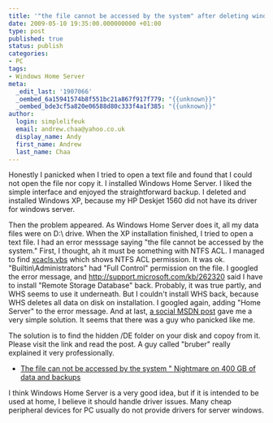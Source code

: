 ```yaml
---
title: '"the file cannot be accessed by the system" after deleting windows home server'
date: 2009-05-10 19:35:00.000000000 +01:00
type: post
published: true
status: publish
categories:
- PC
tags:
- Windows Home Server
meta:
  _edit_last: '1907066'
  _oembed_6a15941574b8f551bc21a867f917f779: "{{unknown}}"
  _oembed_bde3cf5a820e06588d80c333f4a1f385: "{{unknown}}"
author:
  login: simplelifeuk
  email: andrew.chaa@yahoo.co.uk
  display_name: Andy
  first_name: Andrew
  last_name: Chaa
---
```

<p>Honestly I panicked when I tried to open a text file and found that I could not open the file nor copy it. I installed Windows Home Server. I liked the simple interface and enjoyed the straightforward backup. I deleted and installed Windows XP, because my HP Deskjet 1560 did not have its driver for windows server.</p>
<p>Then the problem appeared. As Windows Home Server does it, all my data files were on D:\ drive. When the XP installation finished, I tried to open a text file. I had an error messsage saying "the file cannot be accessed by the system." First, I thought, ah it must be something with NTFS ACL. I managed to find <a href="http://support.microsoft.com/kb/825751">xcacls.vbs</a> which shows NTFS ACL permission. It was ok. "Builtin\Administrators" had "Full Control" permission on the file. I googled the error message, and <a href="http://support.microsoft.com/kb/262320">http://support.microsoft.com/kb/262320</a> said I have to install "Remote Storage Database" back. Probably, it was true partly, and WHS seems to use it underneath. But I couldn't install WHS back, because WHS deletes all data on disk on installation. I googled again, adding "Home Server" to the error message. And at last, <a href="http://social.microsoft.com/Forums/en-US/whssoftware/thread/8b39a91b-8a9d-47d9-ae83-3d9427e3bf45">a social MSDN post</a> gave me a very simple solution. It seems that there was a guy who panicked like me.</p>
<p>The solution is to find the hidden /DE folder on your disk and copoy from it. Please visit the link and read the post. A guy called "bruber" really explained it very professionally.</p>
<ul>
<li><a href="http://social.microsoft.com/Forums/en-US/whssoftware/thread/8b39a91b-8a9d-47d9-ae83-3d9427e3bf45">The file can not be accessed by the system " Nightmare on 400 GB of data and backups</a></li>
</ul>
<p>I think Windows Home Server is a very good idea, but if it is intended to be used at home, I believe it should handle driver issues. Many cheap peripheral devices for PC usually do not provide drivers for server windows.</p>
